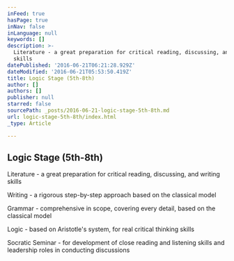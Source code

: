 ```yaml
---
inFeed: true
hasPage: true
inNav: false
inLanguage: null
keywords: []
description: >-
  Literature - a great preparation for critical reading, discussing, and writing
  skills
datePublished: '2016-06-21T06:21:28.929Z'
dateModified: '2016-06-21T05:53:50.419Z'
title: Logic Stage (5th-8th)
author: []
authors: []
publisher: null
starred: false
sourcePath: _posts/2016-06-21-logic-stage-5th-8th.md
url: logic-stage-5th-8th/index.html
_type: Article

---
```

## Logic Stage (5th-8th)

Literature - a great preparation for critical reading, discussing, and writing skills

Writing - a rigorous step-by-step approach based on the classical model

Grammar - comprehensive in scope, covering every detail, based on the classical model

Logic - based on Aristotle's system, for real critical thinking skills

Socratic Seminar - for development of close reading and listening skills and leadership roles in conducting discussions